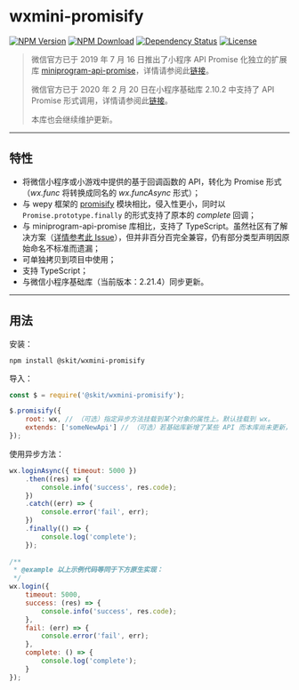# wxmini-promisify

[![NPM Version](https://img.shields.io/npm/v/@skit/wxmini-promisify.svg?sanitize=true)](https://www.npmjs.com/package/@skit/wxmini-promisify)
[![NPM Download](https://img.shields.io/npm/dm/@skit/wxmini-promisify.svg?sanitize=true)](https://www.npmjs.com/package/@skit/wxmini-promisify)
[![Dependency Status](https://david-dm.org/fudiwei/wxmini-promisify.svg)](https://david-dm.org/fudiwei/wxmini-promisify)
[![License](https://img.shields.io/github/license/fudiwei/wxmini-promisify)](https://mit-license.org/)

> 微信官方已于 2019 年 7 月 16 日推出了小程序 API Promise 化独立的扩展库 [miniprogram-api-promise](https://github.com/wechat-miniprogram/miniprogram-api-promise)，详情请参阅此[链接](https://developers.weixin.qq.com/miniprogram/dev/extended/utils/api-promise.html)。
>
> 微信官方已于 2020 年 2 月 20 日在小程序基础库 2.10.2 中支持了 API Promise 形式调用，详情请参阅此[链接](https://developers.weixin.qq.com/miniprogram/dev/framework/app-service/api.html)。
>
> 本库也会继续维护更新。

---

## 特性

-   将微信小程序或小游戏中提供的基于回调函数的 API，转化为 Promise 形式（_wx.func_ 将转换成同名的 _wx.funcAsync_ 形式）；
-   与 wepy 框架的 [promisify](https://github.com/Tencent/wepy/wiki/wepy%E9%A1%B9%E7%9B%AE%E4%B8%AD%E4%BD%BF%E7%94%A8async-await) 模块相比，侵入性更小，同时以 `Promise.prototype.finally` 的形式支持了原本的 _complete_ 回调；
-   与 miniprogram-api-promise 库相比，支持了 TypeScript。虽然社区有了解决方案（[详情参考此 Issue](https://github.com/wechat-miniprogram/miniprogram-api-promise/issues/5)），但并非百分百完全兼容，仍有部分类型声明因原始命名不标准而遗漏；
-   可单独拷贝到项目中使用；
-   支持 TypeScript；
-   与微信小程序基础库（当前版本：2.21.4）同步更新。

---

## 用法

安装：

```shell
npm install @skit/wxmini-promisify
```

导入：

```javascript
const $ = require('@skit/wxmini-promisify');

$.promisify({
    root: wx, // （可选）指定异步方法挂载到某个对象的属性上。默认挂载到 wx。
    extends: ['someNewApi'] // （可选）若基础库新增了某些 API 而本库尚未更新，可由此传入相应的方法名数组以转换成异步方法。
});
```

使用异步方法：

```javascript
wx.loginAsync({ timeout: 5000 })
    .then((res) => {
        console.info('success', res.code);
    })
    .catch((err) => {
        console.error('fail', err);
    })
    .finally(() => {
        console.log('complete');
    });
    
/**
 * @example 以上示例代码等同于下方原生实现：
 */
wx.login({
    timeout: 5000,
    success: (res) => {
        console.info('success', res.code);
    },
    fail: (err) => {
        console.error('fail', err);
    },
    complete: () => {
        console.log('complete');
    }
});
```
